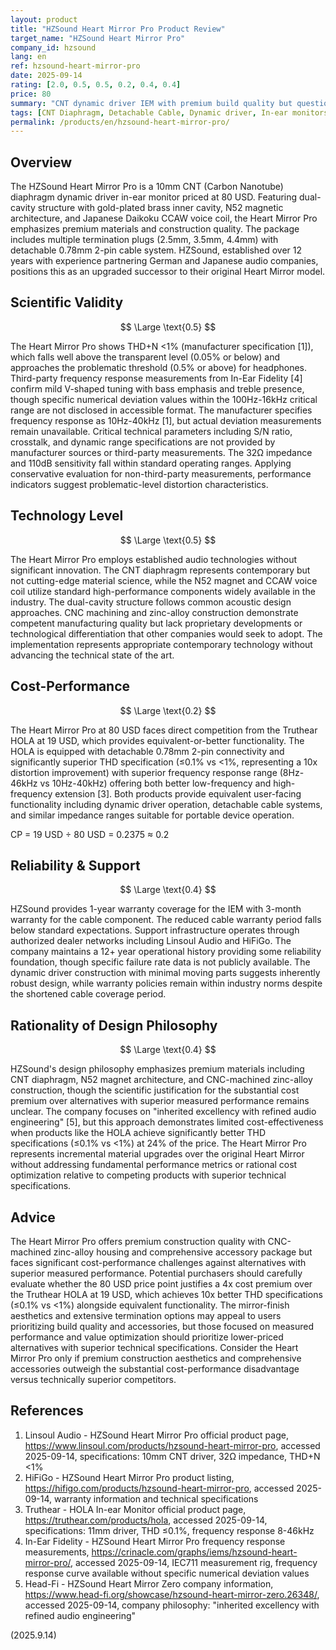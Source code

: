 ```yaml
---
layout: product
title: "HZSound Heart Mirror Pro Product Review"
target_name: "HZSound Heart Mirror Pro"
company_id: hzsound
lang: en
ref: hzsound-heart-mirror-pro
date: 2025-09-14
rating: [2.0, 0.5, 0.5, 0.2, 0.4, 0.4]
price: 80
summary: "CNT dynamic driver IEM with premium build quality but questionable cost-performance against superior-performing alternatives."
tags: [CNT Diaphragm, Detachable Cable, Dynamic driver, In-ear monitors]
permalink: /products/en/hzsound-heart-mirror-pro/
---
```

## Overview

The HZSound Heart Mirror Pro is a 10mm CNT (Carbon Nanotube) diaphragm dynamic driver in-ear monitor priced at 80 USD. Featuring dual-cavity structure with gold-plated brass inner cavity, N52 magnetic architecture, and Japanese Daikoku CCAW voice coil, the Heart Mirror Pro emphasizes premium materials and construction quality. The package includes multiple termination plugs (2.5mm, 3.5mm, 4.4mm) with detachable 0.78mm 2-pin cable system. HZSound, established over 12 years with experience partnering German and Japanese audio companies, positions this as an upgraded successor to their original Heart Mirror model.

## Scientific Validity

$$ \Large \text{0.5} $$

The Heart Mirror Pro shows THD+N <1% (manufacturer specification [1]), which falls well above the transparent level (0.05% or below) and approaches the problematic threshold (0.5% or above) for headphones. Third-party frequency response measurements from In-Ear Fidelity [4] confirm mild V-shaped tuning with bass emphasis and treble presence, though specific numerical deviation values within the 100Hz-16kHz critical range are not disclosed in accessible format. The manufacturer specifies frequency response as 10Hz-40kHz [1], but actual deviation measurements remain unavailable. Critical technical parameters including S/N ratio, crosstalk, and dynamic range specifications are not provided by manufacturer sources or third-party measurements. The 32Ω impedance and 110dB sensitivity fall within standard operating ranges. Applying conservative evaluation for non-third-party measurements, performance indicators suggest problematic-level distortion characteristics.

## Technology Level

$$ \Large \text{0.5} $$

The Heart Mirror Pro employs established audio technologies without significant innovation. The CNT diaphragm represents contemporary but not cutting-edge material science, while the N52 magnet and CCAW voice coil utilize standard high-performance components widely available in the industry. The dual-cavity structure follows common acoustic design approaches. CNC machining and zinc-alloy construction demonstrate competent manufacturing quality but lack proprietary developments or technological differentiation that other companies would seek to adopt. The implementation represents appropriate contemporary technology without advancing the technical state of the art.

## Cost-Performance

$$ \Large \text{0.2} $$

The Heart Mirror Pro at 80 USD faces direct competition from the Truthear HOLA at 19 USD, which provides equivalent-or-better functionality. The HOLA is equipped with detachable 0.78mm 2-pin connectivity and significantly superior THD specification (≤0.1% vs <1%, representing a 10x distortion improvement) with superior frequency response range (8Hz-46kHz vs 10Hz-40kHz) offering both better low-frequency and high-frequency extension [3]. Both products provide equivalent user-facing functionality including dynamic driver operation, detachable cable systems, and similar impedance ranges suitable for portable device operation.

CP = 19 USD ÷ 80 USD = 0.2375 ≈ 0.2

## Reliability & Support

$$ \Large \text{0.4} $$

HZSound provides 1-year warranty coverage for the IEM with 3-month warranty for the cable component. The reduced cable warranty period falls below standard expectations. Support infrastructure operates through authorized dealer networks including Linsoul Audio and HiFiGo. The company maintains a 12+ year operational history providing some reliability foundation, though specific failure rate data is not publicly available. The dynamic driver construction with minimal moving parts suggests inherently robust design, while warranty policies remain within industry norms despite the shortened cable coverage period.

## Rationality of Design Philosophy

$$ \Large \text{0.4} $$

HZSound's design philosophy emphasizes premium materials including CNT diaphragm, N52 magnet architecture, and CNC-machined zinc-alloy construction, though the scientific justification for the substantial cost premium over alternatives with superior measured performance remains unclear. The company focuses on "inherited excellency with refined audio engineering" [5], but this approach demonstrates limited cost-effectiveness when products like the HOLA achieve significantly better THD specifications (≤0.1% vs <1%) at 24% of the price. The Heart Mirror Pro represents incremental material upgrades over the original Heart Mirror without addressing fundamental performance metrics or rational cost optimization relative to competing products with superior technical specifications.

## Advice

The Heart Mirror Pro offers premium construction quality with CNC-machined zinc-alloy housing and comprehensive accessory package but faces significant cost-performance challenges against alternatives with superior measured performance. Potential purchasers should carefully evaluate whether the 80 USD price point justifies a 4x cost premium over the Truthear HOLA at 19 USD, which achieves 10x better THD specifications (≤0.1% vs <1%) alongside equivalent functionality. The mirror-finish aesthetics and extensive termination options may appeal to users prioritizing build quality and accessories, but those focused on measured performance and value optimization should prioritize lower-priced alternatives with superior technical specifications. Consider the Heart Mirror Pro only if premium construction aesthetics and comprehensive accessories outweigh the substantial cost-performance disadvantage versus technically superior competitors.

## References

1. Linsoul Audio - HZSound Heart Mirror Pro official product page, https://www.linsoul.com/products/hzsound-heart-mirror-pro, accessed 2025-09-14, specifications: 10mm CNT driver, 32Ω impedance, THD+N <1%
2. HiFiGo - HZSound Heart Mirror Pro product listing, https://hifigo.com/products/hzsound-heart-mirror-pro, accessed 2025-09-14, warranty information and technical specifications
3. Truthear - HOLA In-ear Monitor official product page, https://truthear.com/products/hola, accessed 2025-09-14, specifications: 11mm driver, THD ≤0.1%, frequency response 8-46kHz
4. In-Ear Fidelity - HZSound Heart Mirror Pro frequency response measurements, https://crinacle.com/graphs/iems/hzsound-heart-mirror-pro/, accessed 2025-09-14, IEC711 measurement rig, frequency response curve available without specific numerical deviation values
5. Head-Fi - HZSound Heart Mirror Zero company information, https://www.head-fi.org/showcase/hzsound-heart-mirror-zero.26348/, accessed 2025-09-14, company philosophy: "inherited excellency with refined audio engineering"

(2025.9.14)